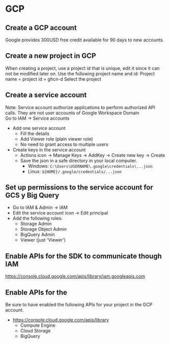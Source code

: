 # GCP

## Create a GCP account

Google provides 300USD free credit available for 90 days to new accounts.

## Create a new project in GCP

When creating a project, use a project id that is unique, edit it since it can not be modified later on. Use the following project name and id: 
    Project name = project id = ghcn-d
Select the project

## Create a service account

Note: Service account authorize applications to perform authorized API calls. They are not user accounts of Google Workspace Domain  
Go to IAM -> Service accounts
- Add one service account
  - Fill the details
  - Add Viewer role (plain viewer role)
  - No need to grant access to multiple users
- Create keys in the service account
  - Actions icon -> Manage Keys -> AddKey -> Create new key -> Create
  - Save the json in a safe directory in your local computer.
    - Windows: `C:\Users\USERNAME\.google\credentials\...json`
    - Linux: `${HOME}/.google/credentials/...json`

## Set up permissions to the service account for GCS y Big Query

- Go to IAM & Admin -> IAM
- Edit the service account icon -> Edit principal
- Add the following roles:
  - Storage Admin
  - Storage Object Admin
  - BigQuery Admin
  - Viewer (just 'Viewer')

## Enable APIs for the SDK to communicate though IAM
https://console.cloud.google.com/apis/library/iam.googleapis.com

## Enable APIs for the 
Be sure to have enabled the following APIs for your project in the GCP account.
- https://console.cloud.google.com/apis/library
  - Compute Engine
  - Cloud Storage
  - BigQuery

 